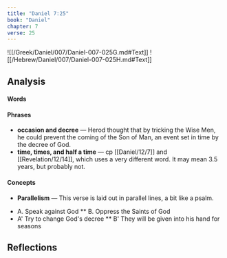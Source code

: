 ```yaml
---
title: "Daniel 7:25"
book: "Daniel"
chapter: 7
verse: 25
---
```

![[/Greek/Daniel/007/Daniel-007-025G.md#Text]]
![[/Hebrew/Daniel/007/Daniel-007-025H.md#Text]]

## Analysis

#### Words

#### Phrases
- **occasion and decree** — Herod thought that by tricking the Wise Men, he could prevent the coming of the Son of Man, an event set in time by the decree of God.
- **time, times, and half a time** — cp [[Daniel/12/7]] and [[Revelation/12/14]], which uses a very different word.  It may mean 3.5 years, but probably not.

#### Concepts
- **Parallelism** — This verse is laid out in parallel lines, a bit like a psalm.
* A. Speak against God
** B. Oppress the Saints of God
* A' Try to change God's decree
** B' They will be given into his hand for seasons

## Reflections
